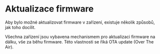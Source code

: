# Aktualizace firmware

Aby bylo možné aktualizovat firmware v zařízení, existuje několik způsobů, jak toho docílit. 

Všechna zařízení jsou vybavena mechanismem pro aktualizaci firmware na dálku, vše za běhu firmware. Této vlastnosti se říká OTA update \(Over The Air\).





